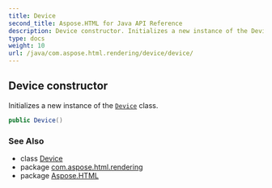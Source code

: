 ```yaml
---
title: Device
second_title: Aspose.HTML for Java API Reference
description: Device constructor. Initializes a new instance of the Device class
type: docs
weight: 10
url: /java/com.aspose.html.rendering/device/device/
---
```

## Device constructor

Initializes a new instance of the [`Device`](../) class.

```java
public Device()
```

### See Also

* class [Device](../)
* package [com.aspose.html.rendering](../../../com.aspose.html.rendering/)
* package [Aspose.HTML](../../../)
